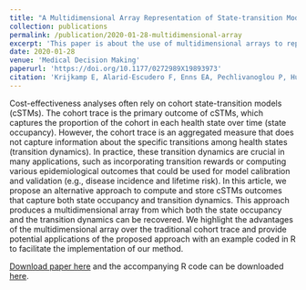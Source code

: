 ```yaml
---
title: "A Multidimensional Array Representation of State-transition Model Dynamics"
collection: publications
permalink: /publication/2020-01-28-multidimensional-array
excerpt: 'This paper is about the use of multidimensional arrays to represent and store transition dynamics of simulated cohorts with state-transition models.'
date: 2020-01-28
venue: 'Medical Decision Making'
paperurl: 'https://doi.org/10.1177/0272989X19893973'
citation: 'Krijkamp E, Alarid-Escudero F, Enns EA, Pechlivanoglou P, Hunink MGM, Yang A, Jalal H. (2020). &quot;A Multidimensional Array Representation of State-transition Model Dynamics.&quot; <i>Medical Decision Making</i>. (In press).'
---
```

Cost-effectiveness analyses often rely on cohort state-transition models (cSTMs). The cohort trace is the primary outcome of cSTMs, which captures the proportion of the cohort in each health state over time (state occupancy). However, the cohort trace is an aggregated measure that does not capture information about the specific transitions among health states (transition dynamics). In practice, these transition dynamics are crucial in many applications, such as incorporating transition rewards or computing various epidemiological outcomes that could be used for model calibration and validation (e.g., disease incidence and lifetime risk). In this article, we propose an alternative approach to compute and store cSTMs outcomes that capture both state occupancy and transition dynamics. This approach produces a multidimensional array from which both the state occupancy and the transition dynamics can be recovered. We highlight the advantages of the multidimensional array over the traditional cohort trace and provide potential applications of the proposed approach with an example coded in R to facilitate the implementation of our method.

[Download paper here](https://doi.org/10.1177/0272989X19893973) and the accompanying R code can be downloaded [here](https://github.com/DARTH-git/state-transition-model-dynamics).